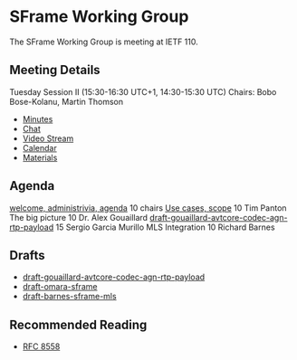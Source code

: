 # SFrame Working Group

The SFrame Working Group is meeting at IETF 110.


## Meeting Details

Tuesday Session II (15:30-16:30 UTC+1, 14:30-15:30 UTC)
Chairs: Bobo Bose-Kolanu, Martin Thomson

* [Minutes](https://codimd.ietf.org/notes-ietf-110-sframe)
* [Chat](xmpp:sframe@jabber.ietf.org?join)
* [Video Stream](https://meetings.conf.meetecho.com/ietf110/?group=sframe&short=&item=1)
* [Calendar](https://datatracker.ietf.org/meeting/110/session/28715.ics)
* [Materials](https://github.com/sframe-wg/wg-materials)


## Agenda

[welcome, administrivia, agenda](https://sframe-wg.github.io/wg-materials/ietf110/chair.pdf)
                                       10    chairs
[Use cases, scope](https://sframe-wg.github.io/wg-materials/ietf110/scope.pdf)
                                       10    Tim Panton
The big picture                        10    Dr. Alex Gouaillard
[draft-gouaillard-avtcore-codec-agn-rtp-payload](https://sframe-wg.github.io/wg-materials/ietf110/agnostic.pdf)
                                       15    Sergio Garcia Murillo
MLS Integration                        10    Richard Barnes


## Drafts

* [draft-gouaillard-avtcore-codec-agn-rtp-payload](https://datatracker.ietf.org/doc/html/draft-gouaillard-avtcore-codec-agn-rtp-payload)
* [draft-omara-sframe](https://datatracker.ietf.org/doc/html/draft-omara-sframe-00)
* [draft-barnes-sframe-mls](https://datatracker.ietf.org/doc/html/draft-barnes-sframe-mls-00)


## Recommended Reading

* [RFC 8558](https://datatracker.ietf.org/doc/html/rfc8558)
